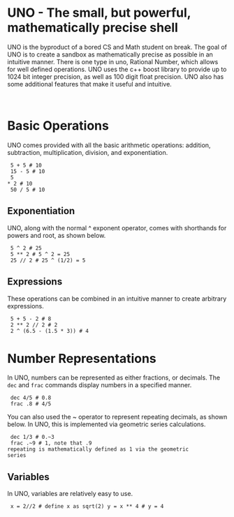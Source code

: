 <h1> UNO - The small, but powerful, mathematically precise shell </h1>
<p>
UNO is the byproduct of a bored CS and Math student on break. The goal of UNO is
to create a sandbox as mathematically precise as possible in an intuitive manner.
There is one type in uno, Rational Number, which allows for well defined operations.
UNO uses the c++ boost library to provide up to 1024 bit integer precision, as
well as 100 digit float precision. UNO also has some additional features that
make it useful and intuitive.
</p>
<br>

<h1> Basic Operations </h1>
<p>
UNO comes provided with all the basic arithmetic operations: addition, subtraction,
multiplication, division, and exponentiation.<br>

<code> 5 + 5 # 10 </code><br>
<code> 15 - 5 # 10 </code><br>
<code> 5 * 2 # 10 </code><br>
<code> 50 / 5 # 10 </code><br>

</p>
<h2> Exponentiation </h2>

<p>
UNO, along with the normal ^ exponent operator, comes with shorthands for powers
and root, as shown below.<br>

<code> 5 ^ 2 # 25 </code><br>
<code> 5 ** 2 # 5 ^ 2 = 25 </code><br>
<code> 25 // 2 # 25 ^ (1/2) = 5 </code><br>

</p>
<h2> Expressions </h2>
<p>
These operations can be combined in an intuitive manner to create arbitrary expressions.<br>

<code> 5 + 5 - 2 # 8 </code><br>
<code> 2 ** 2 // 2 # 2 </code><br>
<code> 2 ^ (6.5 - (1.5 * 3)) # 4 </code><br>
</p>

<h1> Number Representations </h1>
<p>
In UNO, numbers can be represented as either fractions, or decimals. The
<code>dec</code> and <code>frac</code> commands display numbers in a specified manner.

<code> dec 4/5 # 0.8 </code><br>
<code> frac .8 # 4/5 </code><br>

You can also used the ~ operator to represent repeating decimals, as shown below.
In UNO, this is implemented via geometric series calculations. <br>

<code> dec 1/3 # 0.~3 </code><br>
<code> frac .~9 # 1, note that .9 repeating is mathematically defined as 1 via the geometric series</code><br>
<p>
<h2> Variables </h2>
<p>
In UNO, variables are relatively easy to use.<br>

<code> x = 2//2 # define x as sqrt(2)
y = x ** 4 # y = 4
</code><br>
</p>
